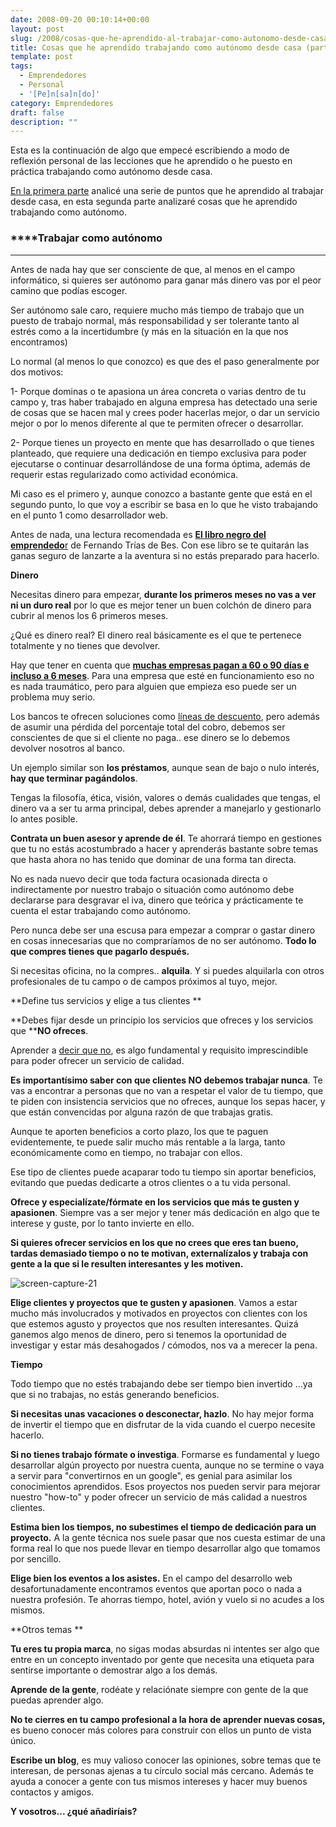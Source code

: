 ```yaml
---
date: 2008-09-20 00:10:14+00:00
layout: post
slug: /2008/cosas-que-he-aprendido-al-trabajar-como-autonomo-desde-casa-parte-2-de-2/
title: Cosas que he aprendido trabajando como autónomo desde casa (parte 2 de 2)
template: post
tags:
  - Emprendedores
  - Personal
  - '[Pe]n[sa]n[do]'
category: Emprendedores
draft: false
description: ""
---
```


Esta es la continuación de algo que empecé escribiendo a modo de reflexión personal de las lecciones que he aprendido o he puesto en práctica trabajando como autónomo desde casa.

[En la primera parte](/2008/09/12/cosas-que-he-aprendido-al-trabajar-como-autonomo-desde-casa-parte-1-de-2/) analicé una serie de puntos que he aprendido al trabajar desde casa, en esta segunda parte analizaré cosas que he aprendido trabajando como autónomo.


### ****Trabajar como autónomo
****


Antes de nada hay que ser consciente de que, al menos en el campo informático, si quieres ser autónomo para ganar más dinero vas por el peor camino que podías escoger.

Ser autónomo sale caro, requiere mucho más tiempo de trabajo que un puesto de trabajo normal, más responsabilidad y ser tolerante tanto al estrés como a la incertidumbre (y más en la situación en la que nos encontramos)

Lo normal (al menos lo que conozco) es que des el paso generalmente por dos motivos:

1- Porque dominas o te apasiona un área concreta o varias dentro de tu campo y, tras haber trabajado en alguna empresa has detectado una serie de cosas que se hacen mal y crees poder hacerlas mejor, o dar un servicio mejor o por lo menos diferente al que te permiten ofrecer o desarrollar.

2- Porque tienes un proyecto en mente que has desarrollado o que tienes planteado, que requiere una dedicación en tiempo exclusiva para poder ejecutarse o continuar desarrollándose de una forma óptima, además de requerir estas regularizado como actividad económica.

Mi caso es el primero y, aunque conozco a bastante gente que está en el segundo punto, lo que voy a escribir se basa en lo que he visto trabajando en el punto 1 como desarrollador web.

Antes de nada, una lectura recomendada es [**El libro negro del emprendedo**r](http://www.casadellibro.com/libro-el-libro-negro-del-emprendedor/2900001178147) de Fernando Trías de Bes. Con ese libro se te quitarán las ganas seguro de lanzarte a la aventura si no estás preparado para hacerlo.

**Dinero**

Necesitas dinero para empezar, **durante los primeros meses no vas a ver ni un duro real** por lo que es mejor tener un buen colchón de dinero para cubrir al menos los 6 primeros meses.

¿Qué es dinero real? El dinero real básicamente es el que te pertenece totalmente y no tienes que devolver.

Hay que tener en cuenta que **[muchas empresas pagan a 60 o 90 días e incluso a 6 meses](http://snwop.com/2007/07/02/pagos-y-cobros-a-30-60-90-dias/)**. Para una empresa que esté en funcionamiento eso no es nada traumático, pero para alguien que empieza eso puede ser un problema muy serio.

Los bancos te ofrecen soluciones como [líneas de descuento](http://es.wikipedia.org/wiki/L%C3%ADnea_de_descuento), pero además de asumir una pérdida del porcentaje total del cobro, debemos ser conscientes de que si el cliente no paga.. ese dinero se lo debemos devolver nosotros al banco.

Un ejemplo similar son **los préstamos**, aunque sean de bajo o nulo interés, **hay que terminar pagándolos**.

Tengas la filosofía, ética, visión, valores o demás cualidades que tengas, el dinero va a ser tu arma principal, debes aprender a manejarlo y gestionarlo lo antes posible.

**Contrata un buen asesor y aprende de él**. Te ahorrará tiempo en gestiones que tu no estás acostumbrado a hacer y aprenderás bastante sobre temas que hasta ahora no has tenido que dominar de una forma tan directa.

No es nada nuevo decir que toda factura ocasionada directa o indirectamente por nuestro trabajo o situación como autónomo debe declararse para desgravar el iva, dinero que teórica y prácticamente te cuenta el estar trabajando como autónomo.

Pero nunca debe ser una escusa para empezar a comprar o gastar dinero en cosas innecesarias que no compraríamos de no ser autónomo. **Todo lo que compres tienes que pagarlo después.**

Si necesitas oficina, no la compres.. **alquila**. Y si puedes alquilarla con otros profesionales de tu campo o de campos próximos al tuyo, mejor.

**Define tus servicios y elige a tus clientes
**

**Debes fijar desde un principio los servicios que ofreces y los servicios que ****NO ofreces**.

Aprender a [decir que no](http://snwop.com/2007/11/23/aprender-a-decir-no/), es algo fundamental y requisito imprescindible para poder ofrecer un servicio de calidad.

**Es importantísimo saber con que clientes NO debemos trabajar nunca**. Te vas a encontrar a personas que no van a respetar el valor de tu tiempo, que te piden con insistencia servicios que no ofreces, aunque los sepas hacer, y que están convencidas por alguna razón de que trabajas gratis.

Aunque te aporten beneficios a corto plazo, los que te paguen evidentemente, te puede salir mucho más rentable a la larga, tanto económicamente como en tiempo, no trabajar con ellos.

Ese tipo de clientes puede acaparar todo tu tiempo sin aportar beneficios, evitando que puedas dedicarte a otros clientes o a tu vida personal.

**Ofrece y especialízate/fórmate en los servicios que más te gusten y apasionen**. Siempre vas a ser mejor y tener más dedicación en algo que te interese y guste, por lo tanto invierte en ello.

**Si quieres ofrecer servicios en los que no crees que eres tan bueno, tardas demasiado tiempo o no te motivan, externalízalos y trabaja con gente a la que si le resulten interesantes y les motiven.**


![screen-capture-21](https://farm4.static.flickr.com/3082/2871615392_2316a18cb2.jpg)



**Elige clientes y proyectos que te gusten y apasionen**. Vamos a estar mucho más involucrados y motivados en proyectos con clientes con los que estemos agusto y proyectos que nos resulten interesantes. Quizá ganemos algo menos de dinero, pero si tenemos la oportunidad de investigar y estar más desahogados / cómodos, nos va a merecer la pena.

**Tiempo**

Todo tiempo que no estés trabajando debe ser tiempo bien invertido ...ya que si no trabajas, no estás generando beneficios.

**Si necesitas unas vacaciones o desconectar, hazlo**. No hay mejor forma de invertir el tiempo que en disfrutar de la vida cuando el cuerpo necesite hacerlo.

**Si no tienes trabajo fórmate o investiga**. Formarse es fundamental y luego desarrollar algún proyecto por nuestra cuenta, aunque no se termine o vaya a servir para "convertirnos en un google", es genial para asimilar los conocimientos aprendidos. Esos proyectos nos pueden servir para mejorar nuestro "how-to" y poder ofrecer un servicio de más calidad a nuestros clientes.

**Estima bien los tiempos, no subestimes el tiempo de dedicación para un proyecto.** A la gente técnica nos suele pasar que nos cuesta estimar de una forma real lo que nos puede llevar en tiempo desarrollar algo que tomamos por sencillo.

**Elige bien los eventos a los asistes.** En el campo del desarrollo web desafortunadamente encontramos eventos que aportan poco o nada a nuestra profesión. Te ahorras tiempo, hotel, avión y vuelo si no acudes a los mismos.

**Otros temas
**

**Tu eres tu propia marca**, no sigas modas absurdas ni intentes ser algo que entre en un concepto inventado por gente que necesita una etiqueta para sentirse importante o demostrar algo a los demás.

**Aprende de la gente**, rodéate y relaciónate siempre con gente de la que puedas aprender algo.

**No te cierres en tu campo profesional a la hora de aprender nuevas cosas,** es bueno conocer más colores para construir con ellos un punto de vista único.

**Escribe un blog**, es muy valioso conocer las opiniones, sobre temas que te interesan, de personas ajenas a tu círculo social más cercano. Además te ayuda a conocer a gente con tus mismos intereses y hacer muy buenos contactos y amigos.

**Y vosotros... ¿qué añadiríais?**
